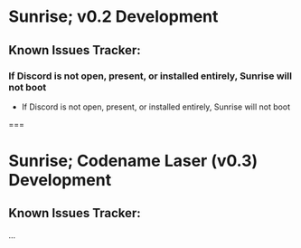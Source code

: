# Sunrise; v0.2 Development
## Known Issues Tracker:

### If Discord is not open, present, or installed entirely, Sunrise will not boot
- If Discord is not open, present, or installed entirely, Sunrise will not boot

===

# Sunrise; Codename Laser (v0.3) Development
## Known Issues Tracker:

...
